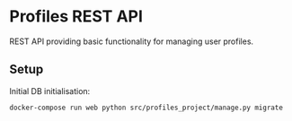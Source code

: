 # Profiles REST API #

REST API providing basic functionality for managing user profiles.

## Setup

Initial DB initialisation:

```
docker-compose run web python src/profiles_project/manage.py migrate
```
